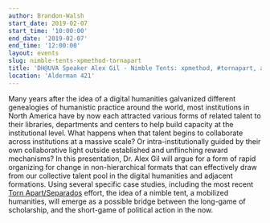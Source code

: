 ```yaml
---
author: Brandon-Walsh
start_date: 2019-02-07
start_time: '10:00:00'
end_date: '2019-02-07'
end_time: '12:00:00'
layout: events
slug: nimble-tents-xpmethod-tornapart
title: 'DH@UVA Speaker Alex Gil - Nimble Tents: xpmethod, #tornapart, and Other Tensile Approaches to the Fourth Estate'
location: 'Alderman 421'
---
```

Many years after the idea of a digital humanities galvanized different genealogies of humanistic practice around the world, most institutions in North America have by now each attracted various forms of related talent to their libraries, departments and centers to help build capacity at the institutional level. What happens when that talent begins to collaborate across institutions at a massive scale? Or intra-institutionally guided by their own collaborative light outside established and unflinching reward mechanisms? In this presentation, Dr. Alex Gil will argue for a form of rapid organizing for change in non-hierarchical formats that can effectively draw from our collective talent pool in the digital humanities and adjacent formations. Using several specific case studies, including the most recent [Torn Apart/Separados](http://xpmethod.plaintext.in/torn-apart/volume/2/index) effort, the idea of a nimble tent, a mobilized humanities, will emerge as a possible bridge between the long-game of scholarship, and the short-game of political action in the now. 


    
